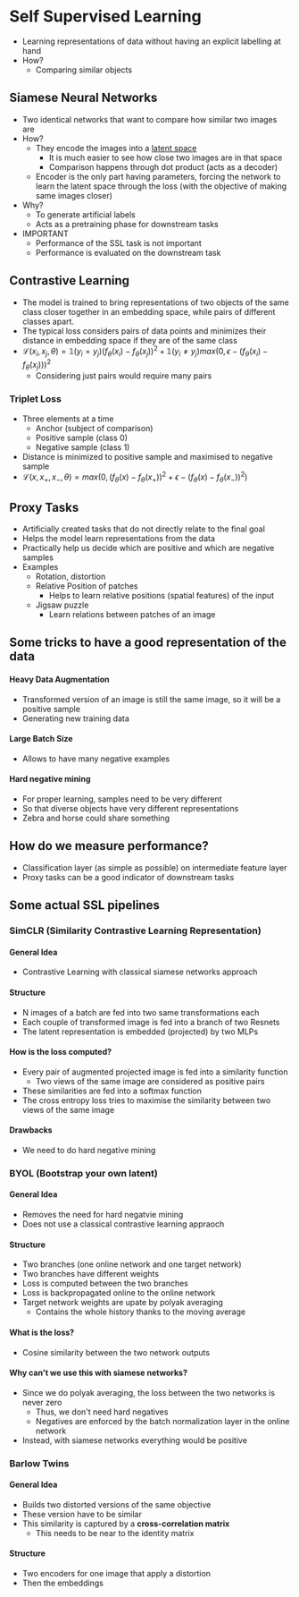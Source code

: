 # Self Supervised Learning

- Learning representations of data without having an explicit labelling at hand
- How?
  - Comparing similar objects

## Siamese Neural Networks

- Two identical networks that want to compare how similar two images are
- How?
  - They encode the images into a [latent space](../2_basics_of_nn/misc_definitions.md#latent-space)
    - It is much easier to see how close two images are in that space
    - Comparison happens through dot product (acts as a decoder)
  - Encoder is the only part having parameters, forcing the network to learn the latent space through the loss (with the objective of making same images closer)
- Why?
  - To generate artificial labels
  - Acts as a pretraining phase for downstream tasks
- IMPORTANT
  - Performance of the SSL task is not important
  - Performance is evaluated on the downstream task

## Contrastive Learning

- The model is trained to bring representations of two objects of the same class closer together in an embedding space, while pairs of different classes apart.
- The typical loss considers pairs of data points and minimizes their distance in embedding space if they are of the same class
- $\mathcal{L}(x_i,x_j,\theta) = \mathbb{1}(y_i=y_j)(f_{\theta}(x_i) - f_{\theta}(x_j))^2 + \mathbb{1}(y_i \neq y_j)max(0, \epsilon - (f_{\theta}(x_i) - f_{\theta}(x_j)))^2$
  - Considering just pairs would require many pairs

### Triplet Loss

- Three elements at a time
  - Anchor (subject of comparison)
  - Positive sample (class 0)
  - Negative sample (class 1)
- Distance is minimized to positive sample and maximised to negative sample
- $\mathcal{L}(x,x_+,x_-,\theta) = max(0, (f_{\theta}(x) - f_{\theta}(x_+))^2 + \epsilon - (f_{\theta}(x) - f_{\theta}(x_-))^2)$

## Proxy Tasks

- Artificially created tasks that do not directly relate to the final goal
- Helps the model learn representations from the data
- Practically help us decide which are positive and which are negative samples
- Examples
  - Rotation, distortion
  - Relative Position of patches
    - Helps to learn relative positions (spatial features) of the input
  - Jigsaw puzzle
    - Learn relations between patches of an image

## Some tricks to have a good representation of the data

#### Heavy Data Augmentation

- Transformed version of an image is still the same image, so it will be a positive sample
- Generating new training data

#### Large Batch Size

- Allows to have many negative examples

#### Hard negative mining

- For proper learning, samples need to be very different
- So that diverse objects have very different representations
- Zebra and horse could share something

## How do we measure performance?

- Classification layer (as simple as possible) on intermediate feature layer
- Proxy tasks can be a good indicator of downstream tasks

## Some actual SSL pipelines

### SimCLR (Similarity Contrastive Learning Representation)

#### General Idea

- Contrastive Learning with classical siamese networks approach

#### Structure
- N images of a batch are fed into two same transformations each
- Each couple of transformed image is fed into a branch of two Resnets
- The latent representation is embedded (projected) by two MLPs

#### How is the loss computed?

- Every pair of augmented projected image is fed into a similarity function
  - Two views of the same image are considered as positive pairs
- These similarities are fed into a softmax function
- The cross entropy loss tries to maximise the similarity between two views of the same image

#### Drawbacks

- We need to do hard negative mining

### BYOL (Bootstrap your own latent)

#### General Idea
- Removes the need for hard negatvie mining
- Does not use a classical contrastive learning appraoch

#### Structure
- Two branches (one online network and one target network)
- Two branches have different weights
- Loss is computed between the two branches
- Loss is backpropagated online to the online network
- Target network weights are upate by polyak averaging
  - Contains the whole history thanks to the moving average

#### What is the loss?
- Cosine similarity between the two network outputs

#### Why can't we use this with siamese networks?
- Since we do polyak averaging, the loss between the two networks is never zero
  - Thus, we don't need hard negatives
  - Negatives are enforced by the batch normalization layer in the online network
- Instead, with siamese networks everything would be positive

### Barlow Twins

#### General Idea
- Builds two distorted versions of the same objective
- These version have to be similar
- This similarity is captured by a **cross-correlation matrix**
  - This needs to be near to the identity matrix

#### Structure
- Two encoders for one image that apply a distortion
- Then the embeddings 
